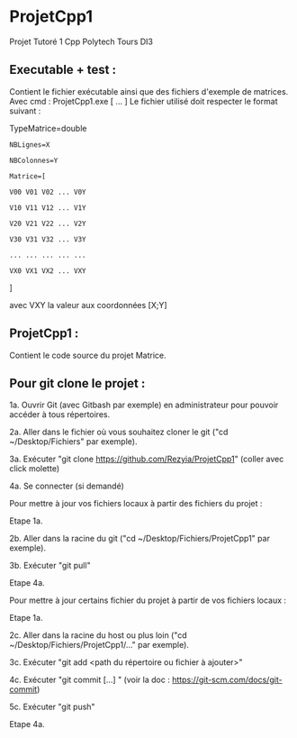 # ProjetCpp1
Projet Tutoré 1 Cpp Polytech Tours DI3

## Executable + test :
Contient le fichier exécutable ainsi que des fichiers d'exemple de matrices.
Avec cmd : ProjetCpp1.exe <Fichier1> [<Fichier2> <Fichier3> <Fichier4> ... <FichierN>]
Le fichier utilisé doit respecter le format suivant :

TypeMatrice=double

	NBLignes=X

	NBColonnes=Y

	Matrice=[

	V00 V01 V02 ... V0Y

	V10 V11 V12 ... V1Y

	V20 V21 V22 ... V2Y

	V30 V31 V32 ... V3Y

	... ... ... ... ...

	VX0 VX1 VX2 ... VXY

]

avec VXY la valeur aux coordonnées [X;Y]


## ProjetCpp1 :
Contient le code source du projet Matrice.


## Pour git clone le projet :

1a. Ouvrir Git (avec Gitbash par exemple) en administrateur pour pouvoir accéder à tous répertoires.

2a. Aller dans le fichier où vous souhaitez cloner le git ("cd ~/Desktop/Fichiers" par exemple).

3a. Exécuter "git clone https://github.com/Rezyia/ProjetCpp1" (coller avec click molette)

4a. Se connecter (si demandé)

Pour mettre à jour vos fichiers locaux à partir des fichiers du projet :

Etape 1a.

2b. Aller dans la racine du git ("cd ~/Desktop/Fichiers/ProjetCpp1" par exemple).

3b. Exécuter "git pull"

Etape 4a.

Pour mettre à jour certains fichier du projet à partir de vos fichiers locaux :

Etape 1a.

2c. Aller dans la racine du host ou plus loin ("cd ~/Desktop/Fichiers/ProjetCpp1/..." par exemple).

3c. Exécuter "git add <path du répertoire ou fichier à ajouter>"

4c. Exécuter "git commit [...] " (voir la doc : https://git-scm.com/docs/git-commit)

5c. Exécuter "git push"

Etape 4a.

